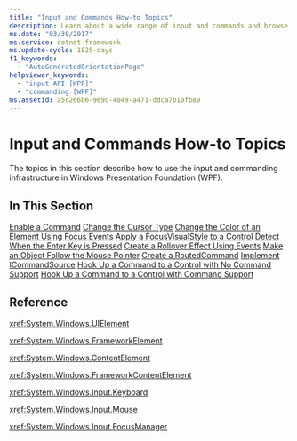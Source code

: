 ```yaml
---
title: "Input and Commands How-to Topics"
description: Learn about a wide range of input and commands and browse through a selection of how-to topics that relate to them.
ms.date: "03/30/2017"
ms.service: dotnet-framework
ms.update-cycle: 1825-days
f1_keywords:
  - "AutoGeneratedOrientationPage"
helpviewer_keywords:
  - "input API [WPF]"
  - "commanding [WPF]"
ms.assetid: a5c266b6-969c-4049-a471-ddca7b10fb89
---
```

# Input and Commands How-to Topics

The topics in this section describe how to use the input and commanding infrastructure in Windows Presentation Foundation (WPF).

## In This Section

[Enable a Command](how-to-enable-a-command.md)
[Change the Cursor Type](how-to-change-the-cursor-type.md)
[Change the Color of an Element Using Focus Events](how-to-change-the-color-of-an-element-using-focus-events.md)
[Apply a FocusVisualStyle to a Control](how-to-apply-a-focusvisualstyle-to-a-control.md)
[Detect When the Enter Key is Pressed](how-to-detect-when-the-enter-key-pressed.md)
[Create a Rollover Effect Using Events](how-to-create-a-rollover-effect-using-events.md)
[Make an Object Follow the Mouse Pointer](how-to-make-an-object-follow-the-mouse-pointer.md)
[Create a RoutedCommand](how-to-create-a-routedcommand.md)
[Implement ICommandSource](how-to-implement-icommandsource.md)
[Hook Up a Command to a Control with No Command Support](how-to-hook-up-a-command-to-a-control-with-no-command-support.md)
[Hook Up a Command to a Control with Command Support](how-to-hook-up-a-command-to-a-control-with-command-support.md)

## Reference

<xref:System.Windows.UIElement>

<xref:System.Windows.FrameworkElement>

<xref:System.Windows.ContentElement>

<xref:System.Windows.FrameworkContentElement>

<xref:System.Windows.Input.Keyboard>

<xref:System.Windows.Input.Mouse>

<xref:System.Windows.Input.FocusManager>
